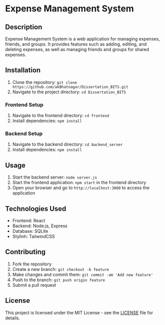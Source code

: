 # Expense Management System

## Description
Expense Management System is a web application for managing expenses, friends, and groups. It provides features such as adding, editing, and deleting expenses, as well as managing friends and groups for shared expenses.

## Installation
1. Clone the repository: `git clone https://github.com/akBhatnagar/Dissertation_BITS.git`
2. Navigate to the project directory: `cd Dissertation_BITS`

### Frontend Setup
1. Navigate to the frontend directory: `cd frontend`
2. Install dependencies: `npm install`

### Backend Setup
1. Navigate to the backend directory: `cd backend_server`
2. Install dependencies: `npm install`

## Usage
1. Start the backend server: `node server.js`
2. Start the frontend application: `npm start` in the frontend directory
3. Open your browser and go to `http://localhost:3000` to access the application

## Technologies Used
- Frontend: React
- Backend: Node.js, Express
- Database: SQLite
- Stylinh: TailwindCSS

## Contributing
1. Fork the repository
2. Create a new branch: `git checkout -b feature`
3. Make changes and commit them: `git commit -am 'Add new feature'`
4. Push to the branch: `git push origin feature`
5. Submit a pull request

## License
This project is licensed under the MIT License - see the [LICENSE](LICENSE) file for details.
